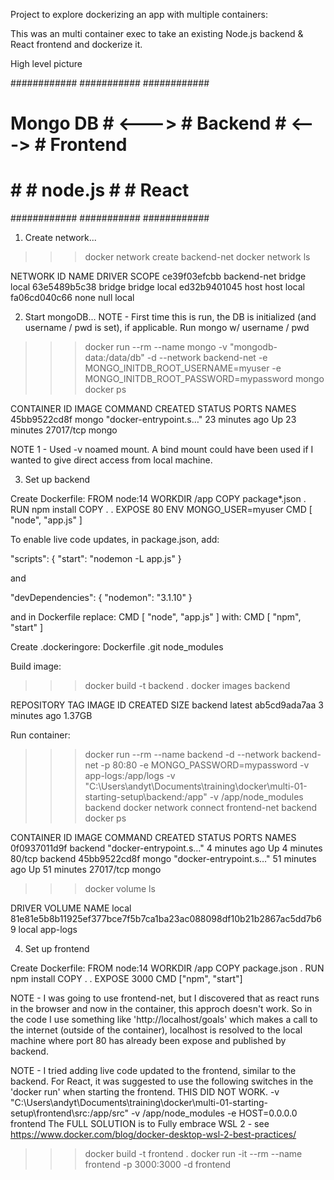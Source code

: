 Project to explore dockerizing an app with multiple containers:

This was an multi container exec to take an existing Node.js backend & React frontend and dockerize it.

High level picture

############       ###########       ############
# Mongo DB # <---> # Backend # <---> # Frontend #
#          #       # node.js #       # React    #
############       ###########       ############

1) Create network...
>>> docker network create backend-net 
>>> docker network ls

NETWORK ID     NAME           DRIVER    SCOPE
ce39f03efcbb   backend-net    bridge    local
63e5489b5c38   bridge         bridge    local
ed32b9401045   host           host      local
fa06cd040c66   none           null      local

2) Start mongoDB...
NOTE - First time this is run, the DB is initialized (and username / pwd is set), if applicable.
Run mongo w/ username / pwd
>>> docker run --rm --name mongo -v "mongodb-data:/data/db" -d --network backend-net -e MONGO_INITDB_ROOT_USERNAME=myuser -e MONGO_INITDB_ROOT_PASSWORD=mypassword mongo
>>> docker ps

CONTAINER ID   IMAGE     COMMAND                  CREATED          STATUS          PORTS       NAMES
45bb9522cd8f   mongo     "docker-entrypoint.s…"   23 minutes ago   Up 23 minutes   27017/tcp   mongo

NOTE 1 - Used -v noamed mount. A bind mount could have been used if I wanted to give direct access from local machine.

3) Set up backend

Create Dockerfile:
FROM node:14
WORKDIR /app
COPY package*.json .
RUN npm install
COPY . .
EXPOSE 80
ENV MONGO_USER=myuser
CMD [ "node", "app.js" ]

To enable live code updates, in package.json, add:

  "scripts": {
    "start": "nodemon -L app.js"
  }
  
  and
  
  "devDependencies": {
    "nodemon": "3.1.10"
  }
  
and in Dockerfile replace:
CMD [ "node", "app.js" ]
with:
CMD [ "npm", "start" ]

Create .dockeringore:
Dockerfile
.git
node_modules

Build image:
>>> docker build -t backend .
>>> docker images backend

REPOSITORY   TAG       IMAGE ID       CREATED         SIZE
backend      latest    ab5cd9ada7aa   3 minutes ago   1.37GB

Run container:
>>> docker run --rm --name backend -d --network backend-net -p 80:80 -e MONGO_PASSWORD=mypassword -v app-logs:/app/logs -v "C:\Users\andyt\Documents\training\docker\multi-01-starting-setup\backend:/app" -v /app/node_modules backend
>>> docker network connect frontend-net backend
>>> docker ps

CONTAINER ID   IMAGE     COMMAND                  CREATED          STATUS          PORTS       NAMES
0f0937011d9f   backend   "docker-entrypoint.s…"   4 minutes ago    Up 4 minutes    80/tcp      backend
45bb9522cd8f   mongo     "docker-entrypoint.s…"   51 minutes ago   Up 51 minutes   27017/tcp   mongo

>>> docker volume ls

DRIVER    VOLUME NAME
local     81e81e5b8b11925ef377bce7f5b7ca1ba23ac088098df10b21b2867ac5dd7b69
local     app-logs

4) Set up frontend

Create Dockerfile:
FROM node:14
WORKDIR /app
COPY package.json .
RUN npm install
COPY . .
EXPOSE 3000
CMD ["npm", "start"]

NOTE - I was going to use frontend-net, but I discovered that as react runs in the browser and now in the container, this approch doesn't work. So in the code I use something like 'http://localhost/goals' 
which makes a call to the internet (outside of the container), localhost is resolved to the local machine where port 80 has already been expose and published by backend.

NOTE - I tried adding live code updated to the frontend, similar to the backend. For React, it was suggested to use the following switches in the 'docker run' when starting the frontend. THIS DID NOT WORK.
 -v "C:\Users\andyt\Documents\training\docker\multi-01-starting-setup\frontend\src:/app/src"
 -v /app/node_modules 
 -e HOST=0.0.0.0 frontend
The FULL SOLUTION is to Fully embrace WSL 2 - see https://www.docker.com/blog/docker-desktop-wsl-2-best-practices/

>>> docker build -t frontend .
>>> docker run -it --rm --name frontend -p 3000:3000 -d frontend
